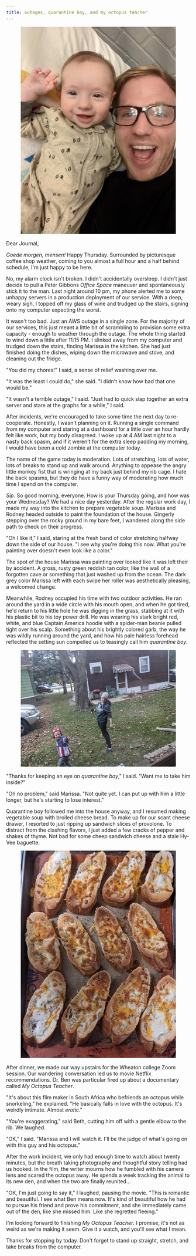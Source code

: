 ```yaml
---
title: outages, quarantine boy, and my octopus teacher
---
```


<figure>
  <a href="/images/banners/2020-10-22.jpg">
    <img alt="banner" src="/images/banners/2020-10-22.jpg"/>
  </a>
</figure>

Dear Journal,

_Goede morgen, mensen!_ Happy Thursday.  Surrounded by picturesque
coffee shop weather, coming to you almost a full hour and a half
behind schedule, I'm just happy to be here.

No, my alarm clock isn't broken.  I didn't accidentally oversleep.  I
didn't just decide to pull a Peter Gibbons _Office Space_ maneuver and
spontaneously stick it to the man.  Last night around 10 pm, my phone
alerted me to some unhappy servers in a production deployment of our
service.  With a deep, weary sigh, I topped off my glass of wine and
trudged up the stairs, signing onto my computer expecting the worst.

It wasn't too bad.  Just an AWS outage in a single zone.  For the
majority of our services, this just meant a little bit of scrambling
to provision some extra capacity - enough to weather through the
outage.  The whole thing started to wind down a little after 11:15 PM.
I slinked away from my computer and trudged down the stairs, finding
Marissa in the kitchen.  She had just finished doing the dishes,
wiping down the microwave and stove, and cleaning out the fridge.

"You did my chores!" I said, a sense of relief washing over me.

"It was the least I could do," she said.  "I didn't know how bad that
one would be."

"It wasn't a terrible outage," I said.  "Just had to quick slap
together an extra server and stare at the graphs for a while," I said.

After incidents, we're encouraged to take some time the next day to
re-cooperate.  Honestly, I wasn't planning on it.  Running a single
command from my computer and staring at a dashboard for a little over
an hour hardly felt like work, but my body disagreed.  I woke up at 4
AM last night to a nasty back spasm, and if it weren't for the extra
sleep padding my morning, I would have been a cold zombie at the
computer today.

The name of the game today is moderation.  Lots of stretching, lots of
water, lots of breaks to stand up and walk around.  Anything to
appease the angry little monkey fist that is wringing at my back just
behind my rib cage.  I hate the back spasms, but they do have a funny
way of moderating how much time I spend on the computer.

_Sip_.  So good morning, everyone.  How is your Thursday going, and
how was your Wednesday?  We had a nice day yesterday.  After the
regular work day, I made my way into the kitchen to prepare vegetable
soup.  Marissa and Rodney headed outside to paint the foundation of
the house.  Gingerly stepping over the rocky ground in my bare feet, I
wandered along the side path to check on their progress.

"Oh I like it," I said, staring at the fresh band of color stretching
halfway down the side of our house.  "I see why you're doing this now.
What you're painting over doesn't even look like a color."

The spot of the house Marissa was painting over looked like it was
left their by accident.  A gross, rusty green reddish tan color, like
the wall of a forgotten cave or something that just washed up from the
ocean.  The dark grey color Marissa left with each swipe her roller
was aesthetically pleasing, a welcomed change.

Meanwhile, Rodney occupied his time with two outdoor activities.  He
ran around the yard in a wide circle with his mouth open, and when he
got tired, he'd return to his little hole he was digging in the grass,
stabbing at it with his plastic bit to his toy power drill.  He was
wearing his stark bright red, white, and blue Captain America hoodie
with a spider-man beanie pulled tight over his scalp.  Something about
his brightly colored garb, the way he was wildly running around the
yard, and how his pale hairless forehead reflected the setting sun
compelled us to teasingly call him _quarantine boy_.

<figure>
  <a href="/images/2020-10-22-quarantine-boy.jpg">
    <img alt="2020 10 22 quarantine boy" src="/images/2020-10-22-quarantine-boy.jpg"/>
  </a>
</figure>

"Thanks for keeping an eye on _quarantine boy_," I said.  "Want me to
take him inside?"

"Oh no problem," said Marissa.  "Not quite yet.  I can put up with him
a little longer, but he's starting to lose interest."

Quarantine boy followed me into the house anyway, and I resumed making
vegetable soup with broiled cheese bread.  To make up for our scant
cheese drawer, I resorted to just ripping up sandwich slices of
provolone.  To distract from the clashing flavors, I just added a few
cracks of pepper and shakes of thyme.  Not bad for some cheep sandwich
cheese and a stale Hy-Vee baguette.

<figure>
  <a href="/images/2020-10-22-cheese-bread.jpg">
    <img alt="2020 10 22 cheese bread" src="/images/2020-10-22-cheese-bread.jpg"/>
  </a>
</figure>

After dinner, we made our way upstairs for the Wheaton college Zoom
session.  Our wandering conversation led us to movie Netflix
recommendations.  Dr. Ben was particular fired up about a documentary
called _My Octopus Teacher_.

"It's about this film maker in South Africa who befriends an octopus
while snorkeling," he explained.  "He basically falls in love with the
octopus.  It's weirdly intimate.  Almost _erotic_."

"You're exaggerating," said Beth, cutting him off with a gentle elbow
to the rib.  We laughed.

"OK," I said.  "Marissa and I will watch it.  I'll be the judge of
what's going on with this guy and his octopus."

After the work incident, we only had enough time to watch about twenty
minutes, but the breath taking photography and thoughtful story
telling had us hooked.  In the film, the writer mourns how he fumbled
with his camera lens and scared the octopus away.  He spends a week
tracking the animal to its new den, and when the two are finally
reunited...

"OK, I'm just going to say it," I laughed, pausing the movie.  "This
is romantic and beautiful.  I see what Ben means now.  It's kind of
beautiful how he had to pursue his friend and prove his commitment,
and she immediately came out of the den, like she missed him.  Like
she regretted fleeing."

I'm looking forward to finishing _My Octopus Teacher_.  I promise,
it's not as weird as we're making it seem.  Give it a watch, and
you'll see what I mean.

Thanks for stopping by today.  Don't forget to stand up straight,
stretch, and take breaks from the computer.
